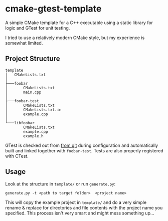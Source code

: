 # cmake-gtest-template

A simple CMake template for a C++ executable using a static library for logic and GTest for unit testing.

I tried to use a relatively modern CMake style, but my experience is somewhat limited.

## Project Structure

    template
    │   CMakeLists.txt
    │
    ├───foobar
    │       CMakeLists.txt
    │       main.cpp
    │
    ├───foobar-test
    │       CMakeLists.txt
    │       CMakeLists.txt.in
    │       example.cpp
    │
    └───libfoobar
            CMakeLists.txt
            example.cpp
            example.h

GTest is checked out from [from git](https://github.com/google/googletest) during configuration and automatically built and linked together with `foobar-test`. Tests are also properly registered with CTest.

## Usage

Look at the structure in `template/` or run `generate.py`:

    generate.py -t <path to target folder>  <project name>

This will copy the example project in `template/` and do a very simple rename & replace for directories and file contents with the project name you specified. This process isn't very smart and might mess something up...

